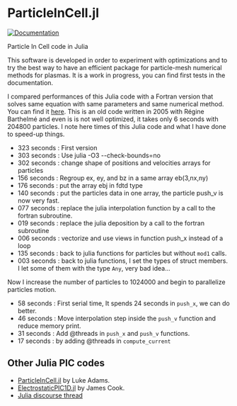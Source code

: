# ParticleInCell.jl

[![Documentation](https://github.com/juliavlasov/ParticleInCell.jl/workflows/Documentation/badge.svg)](https://juliavlasov.github.io/ParticleInCell.jl/dev)

Particle In Cell code in Julia

This software is developed in order to experiment with optimizations and to try the best way to have an efficient package for particle-mesh numerical methods for plasmas.
It is a work in progress, you can find first tests in the documentation.

I compared performances of this Julia code with a Fortran version that 
solves same equation with same parameters and same numerical method.
You can find it [here](https://github.com/pnavaro/vm_nonunif). This is an old code written in 2005 with Régine Barthelmé and even is is not well optimized, it takes only 6 seconds with 204800 particles. I note here times of this Julia code and what I have done to speed-up things.

- 323 seconds : First version 
- 303 seconds : Use julia -O3 --check-bounds=no
- 302 seconds : change shape of positions and velocities arrays for particles
- 156 seconds : Regroup ex, ey, and bz in a same array eb(3,nx,ny)
- 176 seconds : put the array ebj in fdtd type
- 140 seconds : put the particles data in one array, the particle push_v is now very fast.
- 077 seconds : replace the julia interpolation function by a call to the fortran subroutine.
- 019 seconds : replace the julia deposition by a call to the fortran subroutine
- 006 seconds : vectorize and use views in function push_x instead of a loop
- 135 seconds : back to julia functions for particles but without `mod1` calls.
- 003 seconds : back to julia functions, I set the types of struct members. I let some of them with the type `Any`, very bad idea...

Now I increase the number of particles to 1024000 and begin to parallelize particles motion.

- 58 seconds : First serial time, It spends 24 seconds in `push_x`, we can do better.
- 46 seconds : Move interpolation step inside the `push_v` function and reduce memory print. 
- 31 seconds : Add @threads in `push_x` and `push_v` functions. 
- 17 seconds : by adding @threads in `compute_current`

## Other Julia PIC codes 

- [ParticleInCell.jl](https://github.com/adamslc/ParticleInCell.jl) by Luke Adams.
- [ElectrostaticPIC1D.jl](https://github.com/jwscook/ElectrostaticPIC1D.jl) by James Cook.
- [Julia discourse thread](https://discourse.julialang.org/t/pic-particle-in-cell-space-charge-tracking-simulation/)
